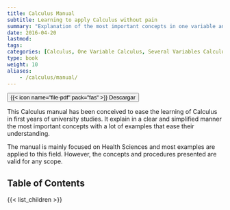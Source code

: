```yaml
---
title: Calculus Manual
subtitle: Learning to apply Calculus without pain
summary: "Explanation of the most important concepts in one variable and several variables Calculus with applied examples." 
date: 2016-04-20
lastmod: 
tags:
categories: [Calculus, One Variable Calculus, Several Variables Calculus]
type: book
weight: 10
aliases:
    - /calculus/manual/
---
```


[<button type="button" class="btn btn-outline-primary">{{< icon name="file-pdf" pack="fas" >}} Descargar</button>](https://github.com/asalber/calculus-manual/raw/master/calculus_manual.pdf)

This Calculus manual has been conceived to ease the learning of Calculus in first years of university studies.
It explain in a clear and simplified manner the most important concepts with a lot of examples that ease their understanding.

The manual is mainly focused on Health Sciences and most examples are applied to this field.
However, the concepts and procedures presented are valid for any scope.

## Table of Contents

{{< list_children >}}

<!-- TODO: Elementary functions -->
<!-- TODO: Limits and continuity -->
